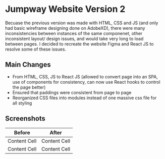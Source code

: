 # Jumpway Website Version 2
Becuase the previous version was made with HTML, CSS and JS (and only had basic wireframe designing done on AdobeXD), there were many inconsistencies between instances of the same componenet, other inconsistent layout/ design issues, and would take very long to load between pages. I decided to recreate the website Figma and React JS to resolve some of these issues. 

## Main Changes
- From HTML, CSS, JS to React JS (allowed to convert page into an SPA, use of components for consistency, can now use React hooks to control the page better)
- Ensured that paddings were consistent from page to page
- Reorganized CSS files into modules instead of one massive css file for all styling

## Screenshots
| Before | After |
| ------------- | ------------- |
| Content Cell  | Content Cell  |
| Content Cell  | Content Cell  |
